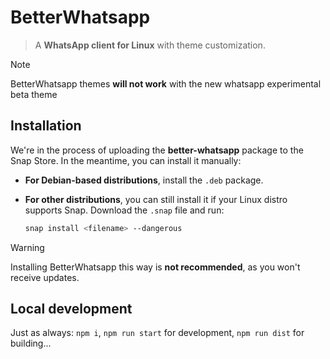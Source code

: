 # BetterWhatsapp

> A **WhatsApp client for Linux** with theme customization.

> [!NOTE]
> BetterWhatsapp themes **will not work** with the new whatsapp experimental beta theme

## Installation

We're in the process of uploading the **better-whatsapp** package to the Snap Store. In the meantime, you can install it manually:

- **For Debian-based distributions**, install the `.deb` package.
- **For other distributions**, you can still install it if your Linux distro supports Snap. Download the `.snap` file and run:

  ```sh
  snap install <filename> --dangerous
  ```

> [!WARNING]
> Installing BetterWhatsapp this way is **not recommended**, as you won't receive updates.

## Local development
Just as always: `npm i`, `npm run start` for development, `npm run dist` for building...
